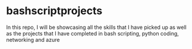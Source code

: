 # bashscriptprojects
In this repo, I will be showcasing all the skills that I have picked up as well as the projects that I have completed in bash scripting, python coding, networking and azure

